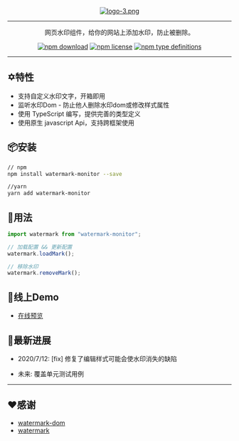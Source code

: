 

<div align="center">
  
  [![logo-3.png](https://i.postimg.cc/0N8f82kn/logo-3.png)](https://postimg.cc/v4N9hy6x)
</div>

---

<div align="center">

网页水印组件，给你的网站上添加水印，防止被删除。

[![npm download](https://img.shields.io/npm/dw/watermark-monitor)](https://www.npmjs.com/package/watermark-monitor)
[![npm license](https://img.shields.io/npm/l/watermark-monitor)](https://www.npmjs.com/package/watermark-monitor)
[![npm type definitions](https://img.shields.io/npm/types/badge-maker)](https://www.npmjs.com/package/watermark-monitor)

</div>

---

## ✡️特性
- 支持自定义水印文字，开箱即用
- 监听水印Dom - 防止他人删除水印dom或修改样式属性
- 使用 TypeScript 编写，提供完善的类型定义
- 使用原生 javascript Api，支持跨框架使用

## 📦安装

```bash
// npm
npm install watermark-monitor --save

//yarn
yarn add watermark-monitor
```

## 🔨用法

```js
import watermark from "watermark-monitor";

// 加载配置 && 更新配置
watermark.loadMark();  

// 移除水印
watermark.removeMark(); 
```

##  👀线上Demo

* [在线预览](https://dbsds.github.io/watermark-monitor/)

## 🚀最新进展

* 2020/7/12: [fix] 修复了编辑样式可能会使水印消失的缺陷

* 未来: 覆盖单元测试用例 
---

## ❤️感谢

- [watermark-dom](https://github.com/saucxs/watermark-dom)
- [watermark](https://github.com/pansyjs/watermark)
